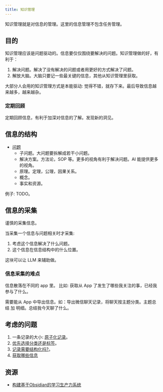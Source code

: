 ```yaml
---
title: 知识管理
---
```


知识管理就是对信息的管理。这里的信息管理不包含任务管理。

## 目的
知识管理应该是问题驱动的。信息要仅仅围绕要解决的问题。知识管理做的好，有利于：  
1. 解决问题。解决了没有解决的问题或者用更好的方式解决了问题。
2. 解放大脑。大脑只要记一些最关键的信息，其他从知识管理里获取。

大部分人会用的知识管理方式是本能驱动: 觉得不错，就存下来。最后导致信息越来越多，越来越杂。

### 定期回顾
定期回顾信息，有利于加深对信息的了解。发现新的洞见。

## 信息的结构
* [问题](../p/problem.md)
  * 子问题。大问题要拆解成若干小问题。
  * 解决方案。方法论，SOP 等。更多的视角有利于解决问题。AI 能提供更多的视角。
  * 原理。定理，公理，因果关系。
  * 概念。
  * 事实和资源。

例子: TODO。

## 信息的采集
谨慎的采集信息。

当采集一个信息与问题相关时才采集:
1. 考虑这个信息解决了什么问题。
2. 这个信息在信息结构中的什么位置。

这块可以让 LLM 来辅助做。

### 信息采集的难点
信息散落在不同的 app 里。  比如: 获取从 App 了发生了哪些我关注的事，已经我参与了什么。

需要能从 App 中导出信息。如：导出微信聊天记录，将聊天按主题分类。主题总结 加 明细。总结我今天聊了什么。

## 考虑的问题
1. 一条记录的大小: [原子化记录](../a/atom.md)。
2. [优先选择分类还是标签](../p/prefer-classify-or-tag.md)。
3. [记录需要结构化吗?](../n/need-structed.md)。
4. [获取哪些信息](../i/in.md)

## 资源
* [构建基于Obsidian的学习生产力系统](https://news.dailyup.blog/p/constructing-a-learning-productivity-system-based-on-obsidian#5-)
